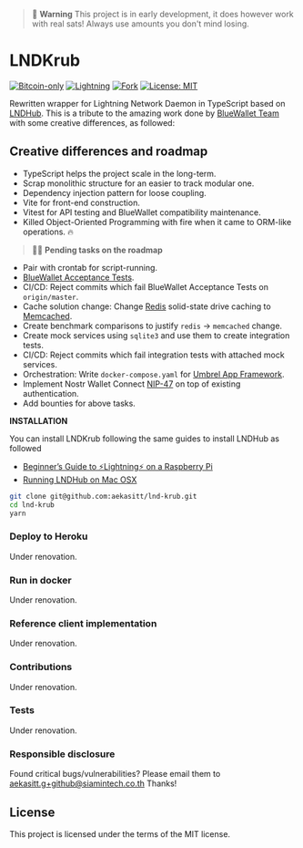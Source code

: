 > 🚧 **Warning**
> This project is in early development, it does however work with real sats! Always use amounts you don't mind losing.

# LNDKrub

[![Bitcoin-only](https://img.shields.io/badge/bitcoin-only-FF9900?logo=bitcoin)](https://twentyone.world)
[![Lightning](https://img.shields.io/badge/lightning-792EE5?logo=lightning)](https://mempool.space/lightning)
[![Fork](https://img.shields.io/badge/fork-BlueWallet/LndHub-beige?logo=github)](https://github.com/BlueWallet/LndHub)
[![License: MIT](https://img.shields.io/badge/License-MIT-yellow.svg)](LICENSE)

Rewritten wrapper for Lightning Network Daemon in TypeScript based on [LNDHub](github.com/BlueWallet/LndHub).
This is a tribute to the amazing work done by [BlueWallet Team](github.com/BlueWallet) with
some creative differences, as followed:

## Creative differences and roadmap

- TypeScript helps the project scale in the long-term.
- Scrap monolithic structure for an easier to track modular one.
- Dependency injection pattern for loose coupling.
- Vite for front-end construction.
- Vitest for API testing and BlueWallet compatibility maintenance.
- Killed Object-Oriented Programming with fire when it came to ORM-like operations. 🔥

> 👷‍♂️ **Pending tasks on the roadmap**

- Pair with crontab for script-running.
- [BlueWallet Acceptance Tests](github.com/BlueWallet/LndHub#tests).
- CI/CD: Reject commits which fail BlueWallet Acceptance Tests on `origin/master`.
- Cache solution change: Change [Redis](github.com/redis/redis) solid-state drive caching to [Memcached](memcached.org).
- Create benchmark comparisons to justify `redis` -> `memcached` change.
- Create mock services using `sqlite3` and use them to create integration tests.
- CI/CD: Reject commits which fail integration tests with attached mock services.
- Orchestration: Write `docker-compose.yaml` for [Umbrel App Framework](github.com/getumbrel/umbrel-apps).
- Implement Nostr Wallet Connect [NIP-47](github.com/nostr-protocol/nips/blob/master/47.md) on top of existing authentication.
- Add bounties for above tasks.

**INSTALLATION**

You can install LNDKrub following the same guides to install LNDHub as followed

- [Beginner’s Guide to ️⚡Lightning️⚡ on a Raspberry Pi](github.com/dangeross/guides/blob/master/raspibolt/raspibolt_6B_lndhub.md)
- [Running LNDHub on Mac OSX](medium.com/@jpthor/running-lndhub-on-mac-osx-5be6671b2e0c)

```bash
git clone git@github.com:aekasitt/lnd-krub.git
cd lnd-krub
yarn
```

### Deploy to Heroku

Under renovation.

### Run in docker

Under renovation.

### Reference client implementation

Under renovation.

### Contributions

Under renovation.

### Tests

Under renovation.

### Responsible disclosure

Found critical bugs/vulnerabilities? Please email them to aekasitt.g+github@siamintech.co.th Thanks!

## License

This project is licensed under the terms of the MIT license.
